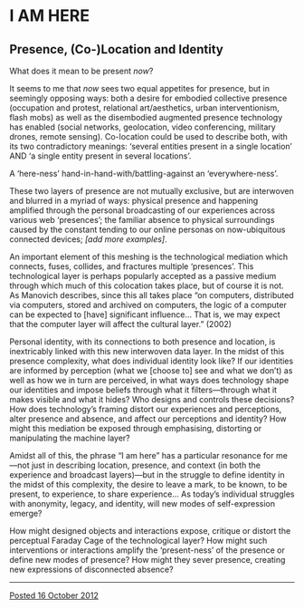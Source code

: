 # I AM HERE
## Presence, (Co-)Location and Identity	

What does it mean to be present _now_?

It seems to me that _now_ sees two equal appetites for presence, but in seemingly opposing ways: both a desire for embodied collective presence (occupation and protest, relational art/aesthetics, urban interventionism, flash mobs) as well as the disembodied augmented presence technology has enabled (social networks, geolocation, video conferencing, military drones, remote sensing). Co-location could be used to describe both, with its two contradictory meanings: ‘several entities present in a single location’ AND ‘a single entity present in several locations’.

A ‘here-ness’ hand-in-hand-with/battling-against an ‘everywhere-ness’. 

These two layers of presence are not mutually exclusive, but are interwoven and blurred in a myriad of ways: physical presence and happening amplified through the personal broadcasting of our experiences across various web ‘presences’; the familiar absence to physical surroundings caused by the constant tending to our online personas on now-ubiquitous connected devices; _[add more examples]_. 

An important element of this meshing is the technological mediation which connects, fuses, collides, and fractures multiple ‘presences’. This technological layer is perhaps popularly accepted as a passive medium through which much of this colocation takes place, but of course it is not. As Manovich describes, since this all takes place “on computers, distributed via computers, stored and archived on computers, the logic of a computer can be expected to [have] significant influence… That is, we may expect that the computer layer will affect the cultural layer.” (2002)

Personal identity, with its connections to both presence and location, is inextricably linked with this new interwoven data layer. In the midst of this presence complexity, what does individual identity look like? If our identities are informed by perception (what we [choose to] see and what we don’t) as well as how we in turn are perceived, in what ways does technology shape our identities and impose beliefs through what it filters—through what it makes visible and what it hides?  Who designs and controls these decisions? How does technology’s framing distort our experiences and perceptions, alter presence and absence, and affect our perceptions and identity? How might this mediation be exposed through emphasising, distorting or manipulating the machine layer?

Amidst all of this, the phrase “I am here” has a particular resonance for me—not just in describing location, presence, and context (in both the experience and broadcast layers)—but in the struggle to define identity in the midst of this complexity, the desire to leave a mark, to be known, to be present, to experience, to share experience… As today’s individual struggles with anonymity, legacy, and identity, will new modes of self-expression emerge?

How might designed objects and interactions expose, critique or distort the perceptual Faraday Cage of the technological layer? How might such interventions or interactions amplify the ‘present-ness’ of the presence or define new modes of presence? How might they sever presence, creating new expressions of disconnected absence?

- - -

[Posted 16 October 2012](http://blog.johndryan.me/post/33612108930/thesis-statement-of-interest-week-6-draft)